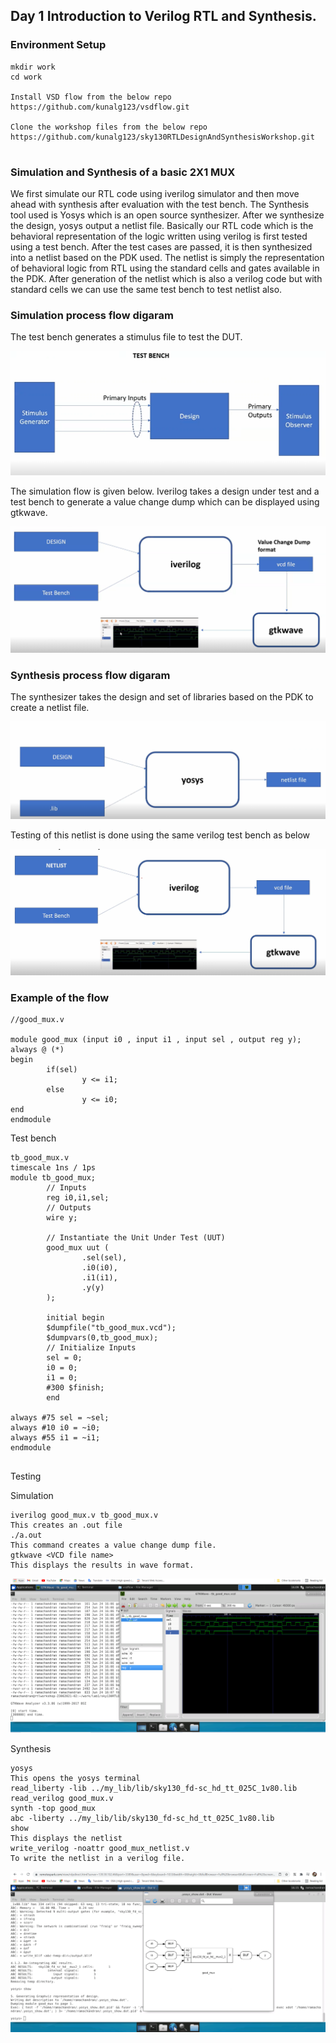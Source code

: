 <h2> Day 1 Introduction to Verilog RTL and Synthesis. </h2>

<h3> Environment Setup </h3>

```
mkdir work
cd work

Install VSD flow from the below repo
https://github.com/kunalg123/vsdflow.git

Clone the workshop files from the below repo
https://github.com/kunalg123/sky130RTLDesignAndSynthesisWorkshop.git


```

<h3> Simulation and Synthesis of a basic 2X1 MUX </h3>

<p> We first simulate our RTL code using iverilog simulator and then move ahead with synthesis after evaluation with the test bench. The Synthesis tool used is Yosys which is an open source synthesizer. After we synthesize the design, yosys output a netlist file. Basically our RTL code which is the behavioral representation of the logic written using verilog is first tested using a test bench. After the test cases are passed, it is then synthesized into a netlist based on the PDK used. The netlist is simply the representation of behavioral logic from RTL using the standard cells and gates available in the PDK. After generation of the netlist which is also a verilog code but with standard cells we can use the same test bench to test netlist also.</p>

<h3> Simulation process flow  digaram</h3>

The test bench generates a stimulus file to test the DUT.

<img src="sim.PNG" alt="tb"/>

The simulation flow is given below. Iverilog takes a design under test and a test bench to generate a value change dump which can be displayed using gtkwave.

<img src="iverilog.PNG" alt="i"/>

<h3> Synthesis process flow  digaram</h3>

The synthesizer takes the design and set of libraries based on the PDK to create a netlist file.

<img src="yosys1.PNG" alt="u"/>

Testing of this netlist is done using the same verilog test bench as below

<img src="yosys.PNG" alt="u1"/>

<h3> Example of the flow </h3>

```
//good_mux.v

module good_mux (input i0 , input i1 , input sel , output reg y);
always @ (*)
begin
        if(sel)
                y <= i1;
        else
                y <= i0;
end
endmodule

```
Test bench

```
tb_good_mux.v
timescale 1ns / 1ps
module tb_good_mux;
        // Inputs
        reg i0,i1,sel;
        // Outputs
        wire y;

        // Instantiate the Unit Under Test (UUT)
        good_mux uut (
                .sel(sel),
                .i0(i0),
                .i1(i1),
                .y(y)
        );

        initial begin
        $dumpfile("tb_good_mux.vcd");
        $dumpvars(0,tb_good_mux);
        // Initialize Inputs
        sel = 0;
        i0 = 0;
        i1 = 0;
        #300 $finish;
        end

always #75 sel = ~sel;
always #10 i0 = ~i0;
always #55 i1 = ~i1;
endmodule


```

Testing 

Simulation
```
iverilog good_mux.v tb_good_mux.v
This creates an .out file
./a.out
This command creates a value change dump file.
gtkwave <VCD file name>
This displays the results in wave format.
```

<img src="mux_output.PNG" alt="n"/>

Synthesis

```
yosys
This opens the yosys terminal
read_liberty -lib ../my_lib/lib/sky130_fd-sc_hd_tt_025C_1v80.lib
read_verilog good_mux.v
synth -top good_mux
abc -liberty ../my_lib/lib/sky130_fd-sc_hd_tt_025C_1v80.lib
show 
This displays the netlist
write_verilog -noattr good_mux_netlist.v
To write the netlist in a verilog file.
```

<img src="netlist.PNG" alt="uo"/>